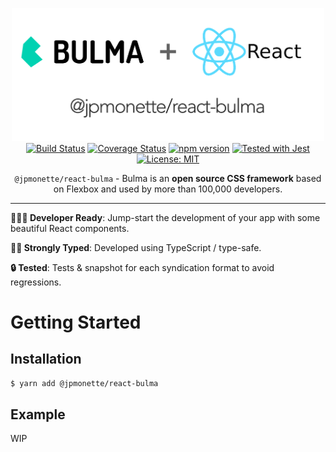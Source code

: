 <p align="center">
  <img src="./assets/title.png" alt="@jpmonette/react-bulma" width="500">
  <br>
  <a href="https://travis-ci.org/jpmonette/react-bulma"><img src="https://travis-ci.org/jpmonette/react-bulma.svg?branch=master" alt="Build Status"></a> <a href='https://coveralls.io/github/jpmonette/react-bulma?branch=master'><img src='https://coveralls.io/repos/github/jpmonette/react-bulma/badge.svg?branch=master' alt='Coverage Status' /></a> <a href="https://www.npmjs.com/package/@jpmonette/react-bulma"><img src="https://badge.fury.io/js/react-bulma.svg" alt="npm version" height="18"></a> <a href="https://github.com/facebook/jest"><img src="https://img.shields.io/badge/tested_with-jest-99424f.svg" alt="Tested with Jest"></a> <a href="https://opensource.org/licenses/MIT"><img src="https://img.shields.io/badge/License-MIT-yellow.svg" alt="License: MIT"></a>
</p>
<p align="center"><code>@jpmonette/react-bulma</code> - Bulma is an <strong>open source CSS framework</strong> based on Flexbox and used by more than 100,000 developers.</p>

---

**👩🏻‍💻 Developer Ready**: Jump-start the development of your app with some beautiful React components.

**💪🏼 Strongly Typed**: Developed using TypeScript / type-safe.

**🔒 Tested**: Tests & snapshot for each syndication format to avoid regressions.

# Getting Started

## Installation

```bash
$ yarn add @jpmonette/react-bulma
```

## Example

WIP

